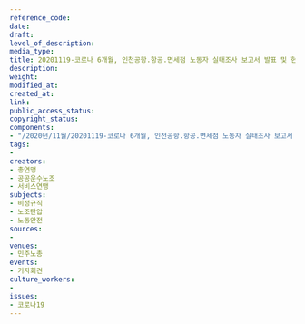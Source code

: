 ```yaml
---
reference_code: 
date: 
draft: 
level_of_description: 
media_type: 
title: 20201119-코로나 6개월, 인천공항.항공.면세점 노동자 실태조사 보고서 발표 및 현장 증언
description: 
weight: 
modified_at: 
created_at: 
link: 
public_access_status: 
copyright_status: 
components:
- "/2020년/11월/20201119-코로나 6개월, 인천공항.항공.면세점 노동자 실태조사 보고서 발표 및 현장 증언/_1DX0082.jpg"
tags:
- 
creators:
- 총연맹
- 공공운수노조
- 서비스연맹
subjects:
- 비정규직
- 노조탄압
- 노동안전
sources:
- 
venues:
- 민주노총
events:
- 기자회견
culture_workers:
- 
issues:
- 코로나19
---
```

